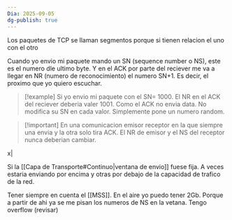 ```yaml
---
Dia: 2025-09-05
dg-publish: true
---
```

Los paquetes de TCP se llaman segmentos porque si tienen relacion el uno con el otro 

Cuando yo envio mi paquete mando un SN (sequence number o NS), este es el numero dle ultimo byte. Y en el ACK por parte del reciever me va a llegar en NR (numero de reconocimiento) el numero SN+1. Es decir, el proximo que yo quiero escuchar.

>[!example] Si yo envio mi paquete con el SN= 1000. El NR en el ACK del reciever deberia valer 1001. Como el ACK no envia data. No modifica su SN en cada valor. Simplemente pone un numero random. 


>[!important] En una comunicacion emisor receptor en la que siempre una envia y la otra solo tira ACK. El NR de emisor y el NS del receptor nunca deberian cambiar.

x|

Si la [[Capa de Transporte#Continuo|ventana de envio]] fuese fija. A veces estaria enviando por encima y otras por debajo de la capacidad de trafico de la red.


Tener siempre en cuenta el [[MSS]]. En el aire yo puedo tener 2Gb. Porque a partir de ahi ya se me pisan los numeros de NS en la vetana. Tengo overflow (revisar)


